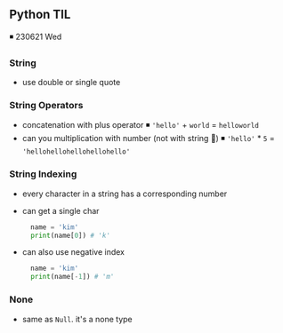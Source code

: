 ## Python TIL

◾ 230621 Wed

### String

- use double or single quote

### String Operators

- concatenation with plus operator
  ◾ `'hello'` + `world` = `helloworld`
- can you multiplication with number (not with string 👿)
  ◾ `'hello'` \* `5` = `'hellohellohellohellohello'`

### String Indexing

- every character in a string has a corresponding number
- can get a single char
  ```py
    name = 'kim'
    print(name[0]) # 'k'
  ```
- can also use negative index

  ```py
    name = 'kim'
    print(name[-1]) # 'm'
  ```

### None

- same as `Null`. it's a none type
